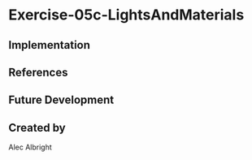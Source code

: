 # Exercise-05c-LightsAndMaterials


## Implementation

## References

## Future Development

## Created by
Alec Albright
